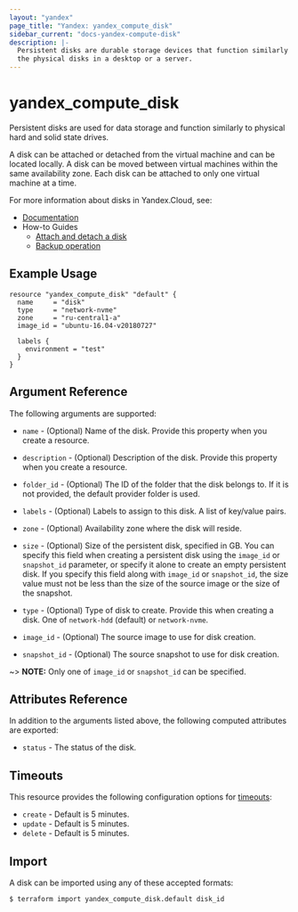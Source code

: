 ```yaml
---
layout: "yandex"
page_title: "Yandex: yandex_compute_disk"
sidebar_current: "docs-yandex-compute-disk"
description: |-
  Persistent disks are durable storage devices that function similarly to
  the physical disks in a desktop or a server.
---
```


# yandex\_compute\_disk

Persistent disks are used for data storage and function similarly to physical hard and solid state drives.

A disk can be attached or detached from the virtual machine and can be located locally. A disk can be moved between virtual machines within the same availability zone. Each disk can be attached to only one virtual machine at a time.

For more information about disks in Yandex.Cloud, see:

* [Documentation](https://cloud.yandex.com/docs/compute/concepts/disk)
* How-to Guides
    * [Attach and detach a disk](https://cloud.yandex.com/docs/compute/concepts/disk#attach-detach)
    * [Backup operation](https://cloud.yandex.com/docs/compute/concepts/disk#backup)

## Example Usage

```hcl
resource "yandex_compute_disk" "default" {
  name     = "disk"
  type     = "network-nvme"
  zone     = "ru-central1-a"
  image_id = "ubuntu-16.04-v20180727"

  labels {
    environment = "test"
  }
}
```

## Argument Reference

The following arguments are supported:


* `name` -
  (Optional)
  Name of the disk. Provide this property when
  you create a resource.

* `description` -
  (Optional) Description of the disk. Provide this property when
  you create a resource.

* `folder_id` - 
  (Optional) The ID of the folder that the disk belongs to.
  If it is not provided, the default provider folder is used.

* `labels` -
  (Optional)
  Labels to assign to this disk. A list of key/value pairs.

* `zone` -
  (Optional)
  Availability zone where the disk will reside.

* `size` -
  (Optional)
  Size of the persistent disk, specified in GB. You can specify this
  field when creating a persistent disk using the `image_id` or `snapshot_id`
  parameter, or specify it alone to create an empty persistent disk.
  If you specify this field along with `image_id` or `snapshot_id`,
  the size value must not be less than the size of the source image
  or the size of the snapshot.

* `type` - (Optional) Type of disk to create. Provide this when creating a disk. 
  One of `network-hdd` (default) or `network-nvme`.

* `image_id` -  (Optional) The source image to use for disk creation.

* `snapshot_id` - (Optional) The source snapshot to use for disk creation.

~> **NOTE:** Only one of `image_id` or `snapshot_id` can be specified.

## Attributes Reference

In addition to the arguments listed above, the following computed attributes are exported:
  
* `status` - The status of the disk.  

## Timeouts

This resource provides the following configuration options for
[timeouts](/docs/configuration/resources.html#timeouts):

- `create` - Default is 5 minutes.
- `update` - Default is 5 minutes.
- `delete` - Default is 5 minutes.

## Import

A disk can be imported using any of these accepted formats:

```
$ terraform import yandex_compute_disk.default disk_id
```
